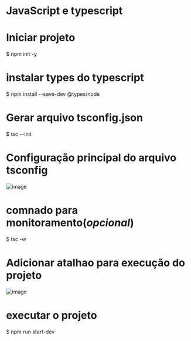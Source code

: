 # JavaScript e typescript

# Iniciar projeto
$ npm init -y

# instalar types do typescript
$ npm install --save-dev @types/node

# Gerar arquivo tsconfig.json
$ tsc --init

# Configuração principal do arquivo tsconfig
![image](https://user-images.githubusercontent.com/39067506/204067785-40706ffe-76c8-4a27-8590-13642cb8aba3.png)


# comnado para monitoramento(*opcional*)
$ tsc -w

# Adicionar atalhao para execução do projeto
![image](https://user-images.githubusercontent.com/39067506/204403682-25c3cd4e-6bda-4d09-890f-e24d165f7156.png)

# executar o projeto
$ npm run start-dev
